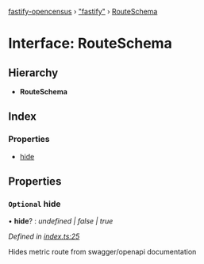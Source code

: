 [fastify-opencensus](../README.md) › ["fastify"](../modules/_fastify_.md) › [RouteSchema](_fastify_.routeschema.md)

# Interface: RouteSchema

## Hierarchy

- **RouteSchema**

## Index

### Properties

- [hide](_fastify_.routeschema.md#optional-hide)

## Properties

### `Optional` hide

• **hide**? : _undefined | false | true_

_Defined in [index.ts:25](https://github.com/rhaymo/fastify-opencensus/blob/a531454/src/index.ts#L25)_

Hides metric route from swagger/openapi documentation
